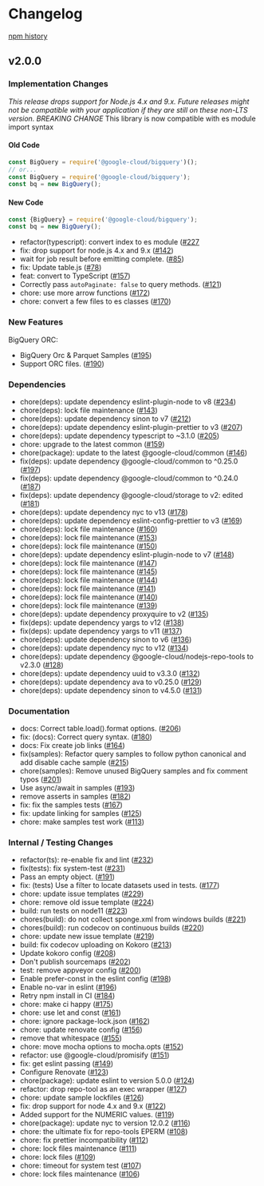 # Changelog

[npm history][1]

[1]: https://www.npmjs.com/package/@google-cloud/bigquery?activeTab=versions

## v2.0.0

### Implementation Changes
*This release drops support for Node.js 4.x and 9.x. Future releases might not be compatible with your application if they are still on these non-LTS version.*
*BREAKING CHANGE* This library is now compatible with es module import syntax


#### Old Code
```js
const BigQuery = require('@google-cloud/bigquery')();
// or...
const BigQuery = require('@google-cloud/bigquery');
const bq = new BigQuery();
```

#### New Code
```js
const {BigQuery} = require('@google-cloud/bigquery');
const bq = new BigQuery();
```

- refactor(typescript): convert index to es module ([#227](https://github.com/googleapis/nodejs-bigquery/pull/227)
- fix: drop support for node.js 4.x and 9.x ([#142](https://github.com/googleapis/nodejs-bigquery/pull/142))
- wait for job result before emitting complete. ([#85](https://github.com/googleapis/nodejs-bigquery/pull/85))
- fix: Update table.js ([#78](https://github.com/googleapis/nodejs-bigquery/pull/78))
- feat: convert to TypeScript ([#157](https://github.com/googleapis/nodejs-bigquery/pull/157))
- Correctly pass `autoPaginate: false` to query methods. ([#121](https://github.com/googleapis/nodejs-bigquery/pull/121))
- chore: use more arrow functions ([#172](https://github.com/googleapis/nodejs-bigquery/pull/172))
- chore: convert a few files to es classes ([#170](https://github.com/googleapis/nodejs-bigquery/pull/170))

### New Features
BigQuery ORC:
- BigQuery Orc & Parquet Samples ([#195](https://github.com/googleapis/nodejs-bigquery/pull/195))
- Support ORC files. ([#190](https://github.com/googleapis/nodejs-bigquery/pull/190))

### Dependencies
- chore(deps): update dependency eslint-plugin-node to v8 ([#234](https://github.com/googleapis/nodejs-bigquery/pull/234))
- chore(deps): lock file maintenance ([#143](https://github.com/googleapis/nodejs-bigquery/pull/143))
- chore(deps): update dependency sinon to v7 ([#212](https://github.com/googleapis/nodejs-bigquery/pull/212))
- chore(deps): update dependency eslint-plugin-prettier to v3 ([#207](https://github.com/googleapis/nodejs-bigquery/pull/207))
- chore(deps): update dependency typescript to ~3.1.0 ([#205](https://github.com/googleapis/nodejs-bigquery/pull/205))
- chore: upgrade to the latest common ([#159](https://github.com/googleapis/nodejs-bigquery/pull/159))
- chore(package): update to the latest @google-cloud/common ([#146](https://github.com/googleapis/nodejs-bigquery/pull/146))
- fix(deps): update dependency @google-cloud/common to ^0.25.0 ([#197](https://github.com/googleapis/nodejs-bigquery/pull/197))
- fix(deps): update dependency @google-cloud/common to ^0.24.0 ([#187](https://github.com/googleapis/nodejs-bigquery/pull/187))
- fix(deps): update dependency @google-cloud/storage to v2: edited ([#181](https://github.com/googleapis/nodejs-bigquery/pull/181))
- chore(deps): update dependency nyc to v13 ([#178](https://github.com/googleapis/nodejs-bigquery/pull/178))
- chore(deps): update dependency eslint-config-prettier to v3 ([#169](https://github.com/googleapis/nodejs-bigquery/pull/169))
- chore(deps): lock file maintenance ([#160](https://github.com/googleapis/nodejs-bigquery/pull/160))
- chore(deps): lock file maintenance ([#153](https://github.com/googleapis/nodejs-bigquery/pull/153))
- chore(deps): lock file maintenance ([#150](https://github.com/googleapis/nodejs-bigquery/pull/150))
- chore(deps): update dependency eslint-plugin-node to v7 ([#148](https://github.com/googleapis/nodejs-bigquery/pull/148))
- chore(deps): lock file maintenance ([#147](https://github.com/googleapis/nodejs-bigquery/pull/147))
- chore(deps): lock file maintenance ([#145](https://github.com/googleapis/nodejs-bigquery/pull/145))
- chore(deps): lock file maintenance ([#144](https://github.com/googleapis/nodejs-bigquery/pull/144))
- chore(deps): lock file maintenance ([#141](https://github.com/googleapis/nodejs-bigquery/pull/141))
- chore(deps): lock file maintenance ([#140](https://github.com/googleapis/nodejs-bigquery/pull/140))
- chore(deps): lock file maintenance ([#139](https://github.com/googleapis/nodejs-bigquery/pull/139))
- chore(deps): update dependency proxyquire to v2 ([#135](https://github.com/googleapis/nodejs-bigquery/pull/135))
- fix(deps): update dependency yargs to v12 ([#138](https://github.com/googleapis/nodejs-bigquery/pull/138))
- fix(deps): update dependency yargs to v11 ([#137](https://github.com/googleapis/nodejs-bigquery/pull/137))
- chore(deps): update dependency sinon to v6 ([#136](https://github.com/googleapis/nodejs-bigquery/pull/136))
- chore(deps): update dependency nyc to v12 ([#134](https://github.com/googleapis/nodejs-bigquery/pull/134))
- chore(deps): update dependency @google-cloud/nodejs-repo-tools to v2.3.0 ([#128](https://github.com/googleapis/nodejs-bigquery/pull/128))
- chore(deps): update dependency uuid to v3.3.0 ([#132](https://github.com/googleapis/nodejs-bigquery/pull/132))
- chore(deps): update dependency ava to v0.25.0 ([#129](https://github.com/googleapis/nodejs-bigquery/pull/129))
- chore(deps): update dependency sinon to v4.5.0 ([#131](https://github.com/googleapis/nodejs-bigquery/pull/131))

### Documentation
- docs: Correct table.load().format options. ([#206](https://github.com/googleapis/nodejs-bigquery/pull/206))
- fix: (docs): Correct query syntax. ([#180](https://github.com/googleapis/nodejs-bigquery/pull/180))
- docs: Fix create job links ([#164](https://github.com/googleapis/nodejs-bigquery/pull/164))
- fix(samples): Refactor query samples to follow python canonical and add disable cache sample ([#215](https://github.com/googleapis/nodejs-bigquery/pull/215))
- chore(samples): Remove unused BigQuery samples and fix comment typos ([#201](https://github.com/googleapis/nodejs-bigquery/pull/201))
- Use async/await in samples ([#193](https://github.com/googleapis/nodejs-bigquery/pull/193))
- remove asserts in samples ([#182](https://github.com/googleapis/nodejs-bigquery/pull/182))
- fix: fix the samples tests ([#167](https://github.com/googleapis/nodejs-bigquery/pull/167))
- fix: update linking for samples ([#125](https://github.com/googleapis/nodejs-bigquery/pull/125))
- chore: make samples test work ([#113](https://github.com/googleapis/nodejs-bigquery/pull/113))

### Internal / Testing Changes
- refactor(ts): re-enable fix and lint ([#232](https://github.com/googleapis/nodejs-bigquery/pull/232))
- fix(tests): fix system-test ([#231](https://github.com/googleapis/nodejs-bigquery/pull/231))
- Pass an empty object. ([#191](https://github.com/googleapis/nodejs-bigquery/pull/191))
- fix: (tests) Use a filter to locate datasets used in tests. ([#177](https://github.com/googleapis/nodejs-bigquery/pull/177))
- chore: update issue templates ([#229](https://github.com/googleapis/nodejs-bigquery/pull/229))
- chore: remove old issue template ([#224](https://github.com/googleapis/nodejs-bigquery/pull/224))
- build: run tests on node11 ([#223](https://github.com/googleapis/nodejs-bigquery/pull/223))
- chores(build): do not collect sponge.xml from windows builds ([#221](https://github.com/googleapis/nodejs-bigquery/pull/221))
- chores(build): run codecov on continuous builds ([#220](https://github.com/googleapis/nodejs-bigquery/pull/220))
- chore: update new issue template ([#219](https://github.com/googleapis/nodejs-bigquery/pull/219))
- build: fix codecov uploading on Kokoro ([#213](https://github.com/googleapis/nodejs-bigquery/pull/213))
- Update kokoro config ([#208](https://github.com/googleapis/nodejs-bigquery/pull/208))
- Don't publish sourcemaps ([#202](https://github.com/googleapis/nodejs-bigquery/pull/202))
- test: remove appveyor config ([#200](https://github.com/googleapis/nodejs-bigquery/pull/200))
- Enable prefer-const in the eslint config ([#198](https://github.com/googleapis/nodejs-bigquery/pull/198))
- Enable no-var in eslint ([#196](https://github.com/googleapis/nodejs-bigquery/pull/196))
- Retry npm install in CI ([#184](https://github.com/googleapis/nodejs-bigquery/pull/184))
- chore: make ci happy ([#175](https://github.com/googleapis/nodejs-bigquery/pull/175))
- chore: use let and const ([#161](https://github.com/googleapis/nodejs-bigquery/pull/161))
- chore: ignore package-lock.json ([#162](https://github.com/googleapis/nodejs-bigquery/pull/162))
- chore: update renovate config ([#156](https://github.com/googleapis/nodejs-bigquery/pull/156))
- remove that whitespace ([#155](https://github.com/googleapis/nodejs-bigquery/pull/155))
- chore: move mocha options to mocha.opts ([#152](https://github.com/googleapis/nodejs-bigquery/pull/152))
- refactor: use @google-cloud/promisify ([#151](https://github.com/googleapis/nodejs-bigquery/pull/151))
- fix: get eslint passing ([#149](https://github.com/googleapis/nodejs-bigquery/pull/149))
- Configure Renovate ([#123](https://github.com/googleapis/nodejs-bigquery/pull/123))
- chore(package): update eslint to version 5.0.0 ([#124](https://github.com/googleapis/nodejs-bigquery/pull/124))
- refactor: drop repo-tool as an exec wrapper ([#127](https://github.com/googleapis/nodejs-bigquery/pull/127))
- chore: update sample lockfiles ([#126](https://github.com/googleapis/nodejs-bigquery/pull/126))
- fix: drop support for node 4.x and 9.x ([#122](https://github.com/googleapis/nodejs-bigquery/pull/122))
- Added support for the NUMERIC values. ([#119](https://github.com/googleapis/nodejs-bigquery/pull/119))
- chore(package): update nyc to version 12.0.2 ([#116](https://github.com/googleapis/nodejs-bigquery/pull/116))
- chore: the ultimate fix for repo-tools EPERM ([#108](https://github.com/googleapis/nodejs-bigquery/pull/108))
- chore: fix prettier incompatibility ([#112](https://github.com/googleapis/nodejs-bigquery/pull/112))
- chore: lock files maintenance ([#111](https://github.com/googleapis/nodejs-bigquery/pull/111))
- chore: lock files ([#109](https://github.com/googleapis/nodejs-bigquery/pull/109))
- chore: timeout for system test ([#107](https://github.com/googleapis/nodejs-bigquery/pull/107))
- chore: lock files maintenance ([#106](https://github.com/googleapis/nodejs-bigquery/pull/106))

